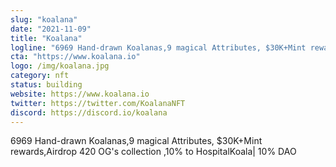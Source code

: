 ```yaml
---
slug: "koalana"
date: "2021-11-09"
title: "Koalana"
logline: "6969 Hand-drawn Koalanas,9 magical Attributes, $30K+Mint rewards,Airdrop 420 OG's collection ,10% to HospitalKoala| 10% DAO"
cta: "https://www.koalana.io"
logo: /img/koalana.jpg
category: nft
status: building
website: https://www.koalana.io
twitter: https://twitter.com/KoalanaNFT
discord: https://discord.io/koalana
---
```


6969 Hand-drawn Koalanas,9 magical Attributes, $30K+Mint rewards,Airdrop 420 OG's collection ,10% to HospitalKoala| 10% DAO
